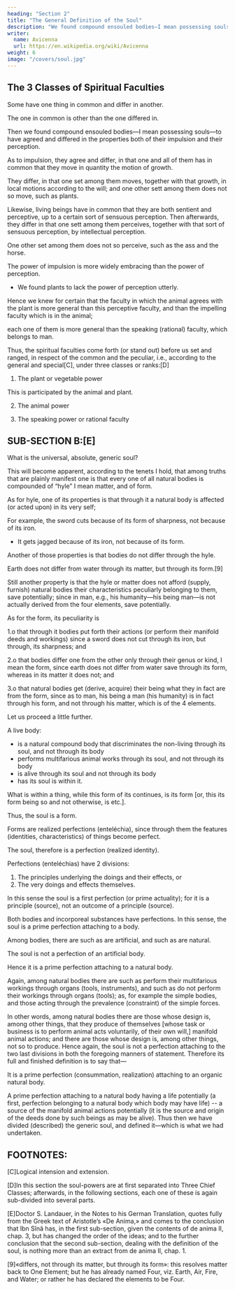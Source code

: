 ```yaml
---
heading: "Section 2"
title: "The General Definition of the Soul"
description: "We found compound ensouled bodies—I mean possessing souls—to have agreed and differed in the properties both of their impulsion and their perception"
writer:
  name: Avicenna
  url: https://en.wikipedia.org/wiki/Avicenna
weight: 6
image: "/covers/soul.jpg"
---
```



## The 3 Classes of Spiritual Faculties

<!-- SUB-SECTION A: -->

Some have one thing in common and differ in another. 

The one in common is other than the one differed in. 

Then we found compound ensouled bodies—I mean possessing souls—to have agreed and differed in the properties both of their impulsion and their perception.

As to impulsion, they agree and differ, in that one and all of them has in common that they move in quantity the motion of growth. 

They differ, in that one set among them moves, together with that growth, in local motions according to the will; and one other sett among them does not so move, such as plants. 

Likewise, living beings have in common that they are both sentient and perceptive, up to a certain sort of sensuous perception. Then afterwards, they differ in that one sett among them perceives, together with that sort of sensuous perception, by intellectual perception. 

One other set among them does not so perceive, such as the ass and the horse. 

The power of impulsion is more widely embracing than the power of perception. 
- We found plants to lack the power of perception utterly. 

Hence we knew for certain that the faculty in which the animal agrees with the plant is more general than this perceptive faculty, and than the impelling faculty which is in the animal; 

each one of them is more general than the speaking (rational) faculty, which belongs to man. 

Thus, the spiritual faculties come forth (or stand out) before us set and ranged, in respect of the common and the peculiar, i.e., according to the general and special[C], under three classes or ranks:[D]

1. The plant or vegetable power

This is participated by the animal and plant.

2. The animal power

3. The speaking power or rational faculty

<!-- Therefore, the primary parts of the soul, in contemplating it from the standpoint of its powers, are three. -->


## SUB-SECTION B:[E]

What is the <!-- To treat now of the definition of the Soul at large, I mean the --> universal, absolute, generic soul?

This will become apparent, according to the tenets I hold, that among truths that are plainly manifest one is that every one of all natural bodies is compounded of “hyle” I mean matter, and of form.

As for hyle, one of its properties is that through it a natural body is affected (or acted upon) in its very self; 

For example, the sword cuts because of its form of sharpness, not because of its iron. 
- It gets jagged because of its iron, not because of its form. 

Another of those properties is that bodies do not differ through the hyle. 

Earth does not differ from water through its matter, but through its form.[9] 

Still another property is that the hyle or matter does not afford (supply, furnish) natural bodies their characteristics peculiarly belonging to them, save potentially; since in man, e.g., his humanity—his being man—is not actually derived from the four elements, save potentially.

As for the form, its peculiarity is 

1.o that through it bodies put forth their actions (or perform their manifold deeds and workings) since a sword does not cut through its iron, but through, its sharpness; and 

2.o that bodies differ one from the other only through their genus or kind, I mean the form, since earth does not differ from water save through its form, whereas in its matter it does not; and 

3.o that natural bodies get (derive, acquire) their being what they in fact are from the form, since as to man, his being a man (his humanity) is in fact through his form, and not through his matter, which is of the 4 elements.

Let us proceed a little further. 

A live body:
- is a natural compound body that discriminates the non-living through its soul, and not through its body
- performs multifarious animal works through its soul, and not through its body
- is alive through its soul and not through its body
- has its soul is within it.

What is within a thing, while this form of its continues, is its form [or, this its form being so and not otherwise, is etc.]. 

Thus, the soul is a form. 

Forms are realized perfections (enteléchia), since through them the features (identities, characteristics) of things become perfect. 

The soul, therefore is a perfection (realized identity). 

Perfections (enteléchias) have 2 divisions:

1. The principles underlying the doings and their effects, or
2. The very doings and effects themselves. 

<!-- The one of the two divisions is first, and the other is second. The first is the principle (or source and origin), and the second is the doing and the effect (or trace). -->

In this sense the soul is a first perfection (or prime actuality); for it is a principle (source), not an outcome of a principle (source).

<!-- And of perfections, there are such as belong to  -->

Both bodies and incorporeal substances have perfections. In this sense, the soul is a prime perfection attaching to a body. 

Among bodies, there are such as are artificial, and such as are natural. 

The soul is not a perfection of an artificial body. 

Hence it is a prime perfection attaching to a natural body. 

Again, among natural bodies there are such as perform their multifarious workings through organs (tools, instruments), and such as do not perform their workings through organs (tools); as, for example the simple bodies, and those acting through the prevalence (constraint) of the simple forces. 

In other words, among natural bodies there are those whose design is, among other things, that they produce of themselves [whose task or business is to perform animal acts voluntarily, of their own will,] manifold animal actions; and there are those whose design is, among other things, not so to produce. Hence again, the soul is not a perfection attaching to the two last divisions in both the foregoing manners of statement. Therefore its full and finished definition is to say that—

It is a prime perfection (consummation, realization) attaching to an organic natural body.

A prime perfection attaching to a natural body having a life potentially (a first, perfection belonging to a natural body which body may have life) -- a source of the manifold animal actions potentially (it is the source and origin of the deeds done by such beings as may be alive). Thus then we have divided (described) the generic soul, and defined it—which is what we had undertaken.


## FOOTNOTES:

[C]Logical intension and extension.

[D]In this section the soul-powers are at first separated into Three Chief Classes; afterwards, in the following sections, each one of these is again sub-divided into several parts.

[E]Doctor S. Landauer, in the Notes to his German Translation, quotes fully from the Greek text of Aristotle’s «De Anima,» and comes to the conclusion that Ibn Sînâ has, in the first sub-section, given the contents of de anima II, chap. 3, but has changed the order of the ideas; and to the further conclusion that the second sub-section, dealing with the definition of the soul, is nothing more than an extract from de anima II, chap. 1.

[9]«differs, not through its matter, but through its form»: this resolves matter back to One Element; but he has already named Four, viz. Earth, Air, Fire, and Water; or rather he has declared the elements to be Four.
